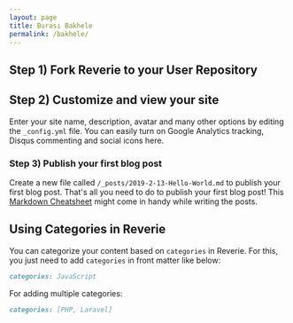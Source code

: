 ```yaml
---
layout: page
title: Burası Bakhele
permalink: /bakhele/
---
```


## Step 1) Fork Reverie to your User Repository


## Step 2) Customize and view your site

Enter your site name, description, avatar and many other options by editing the `_config.yml` file. You can easily turn on Google Analytics tracking, Disqus commenting and social icons here.

### Step 3) Publish your first blog post

Create a new file called `/_posts/2019-2-13-Hello-World.md` to publish your first blog post. That's all you need to do to publish your first blog post! This [Markdown Cheatsheet](https://github.com/adam-p/markdown-here/wiki/Markdown-Cheatsheet) might come in handy while writing the posts.

## Using Categories in Reverie

You can categorize your content based on `categories` in Reverie. For this, you just need to add `categories` in front matter like below:

```md
categories: JavaScript
```

For adding multiple categories:

```md
categories: [PHP, Laravel]
```
